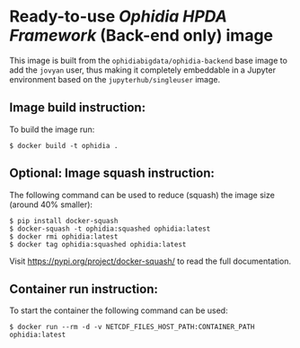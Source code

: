 # Ready-to-use ***Ophidia HPDA Framework*** (Back-end only) image

This image is built from the `ophidiabigdata/ophidia-backend` base image to add the `jovyan` user, thus making it completely embeddable in a Jupyter environment based on the `jupyterhub/singleuser` image. 

## Image build instruction:
To build the image run:

```
$ docker build -t ophidia .
```

## Optional: Image squash instruction:

The following command can be used to reduce  (squash) the image size (around 40% smaller):

```
$ pip install docker-squash 
$ docker-squash -t ophidia:squashed ophidia:latest
$ docker rmi ophidia:latest
$ docker tag ophidia:squashed ophidia:latest
```

Visit https://pypi.org/project/docker-squash/ to read the full documentation.

## Container run instruction:

To start the container the following command can be used:

```
$ docker run --rm -d -v NETCDF_FILES_HOST_PATH:CONTAINER_PATH ophidia:latest
```
